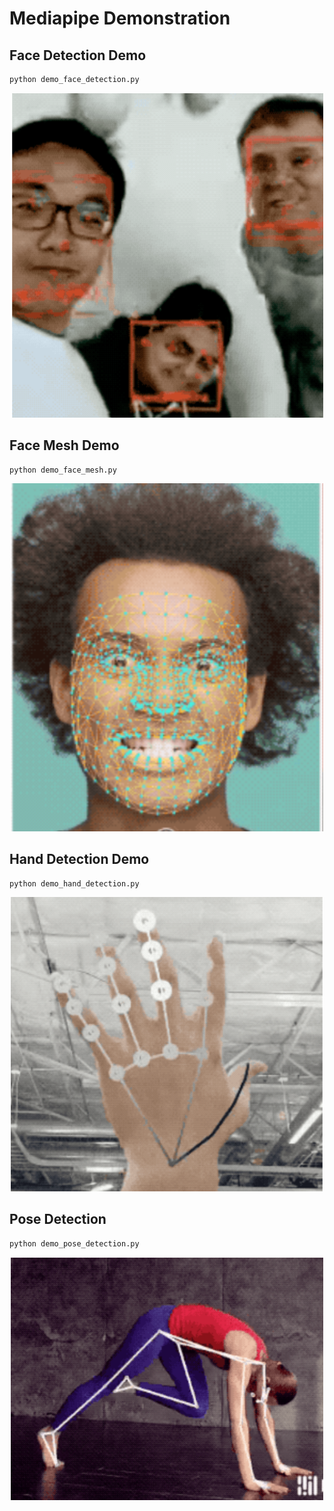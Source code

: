 # Mediapipe Demonstration

## Face Detection Demo
~~~bash
python demo_face_detection.py
~~~

<center>

<img src="imgs/image.png" width=500>

</center>

## Face Mesh Demo
~~~bash
python demo_face_mesh.py
~~~

<center>

<img src="imgs/image-1.png" width=500>

</center>


## Hand Detection Demo
~~~bash
python demo_hand_detection.py
~~~

<center>

<img src="imgs/image-2.png" width=500>

</center>


## Pose Detection
~~~bash
python demo_pose_detection.py
~~~

<center>

<img src="imgs/image-3.png" width=500>

</center>